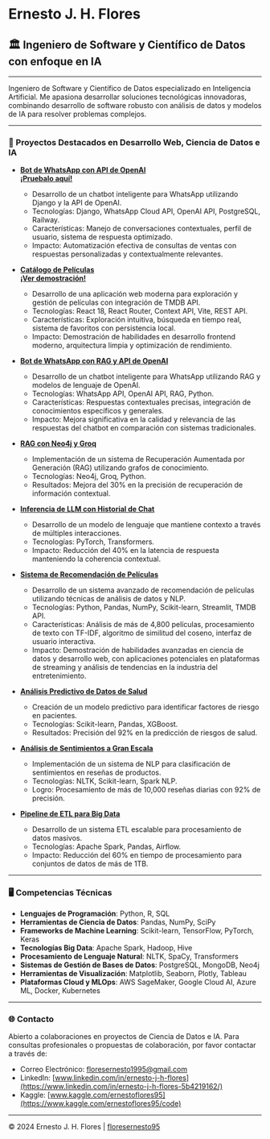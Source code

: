 # Ernesto J. H. Flores
## 🏛️ Ingeniero de Software y Científico de Datos con enfoque en IA

---

Ingeniero de Software y Científico de Datos especializado en Inteligencia Artificial. Me apasiona desarrollar soluciones tecnológicas innovadoras, combinando desarrollo de software robusto con análisis de datos y modelos de IA para resolver problemas complejos.

---

### 💼 Proyectos Destacados en Desarrollo Web, Ciencia de Datos e IA

- **[Bot de WhatsApp con API de OpenAI](https://github.com/floresernesto95/Bot-de-WhatsApp)**<br>
  **[¡Pruebalo aquí!](https://wa.me/5493513982314?text=Hola!)** 

   - Desarrollo de un chatbot inteligente para WhatsApp utilizando Django y la API de OpenAI.
   - Tecnologías: Django, WhatsApp Cloud API, OpenAI API, PostgreSQL, Railway.
   - Características: Manejo de conversaciones contextuales, perfil de usuario, sistema de respuesta optimizado.
   - Impacto: Automatización efectiva de consultas de ventas con respuestas personalizadas y contextualmente relevantes.

- **[Catálogo de Películas](https://github.com/floresernesto95/movie-catalog)**<br>
  **[¡Ver demostración!](https://catalogopeliculas.vercel.app/)**

   - Desarrollo de una aplicación web moderna para exploración y gestión de películas con integración de TMDB API.
   - Tecnologías: React 18, React Router, Context API, Vite, REST API.
   - Características: Exploración intuitiva, búsqueda en tiempo real, sistema de favoritos con persistencia local.
   - Impacto: Demostración de habilidades en desarrollo frontend moderno, arquitectura limpia y optimización de rendimiento.

- **[Bot de WhatsApp con RAG y API de OpenAI](https://github.com/floresernesto95/Bot-de-WhatsApp-con-RAG-y-API-de-OpenAI)**

   - Desarrollo de un chatbot inteligente para WhatsApp utilizando RAG y modelos de lenguaje de OpenAI.
   - Tecnologías: WhatsApp API, OpenAI API, RAG, Python.
   - Características: Respuestas contextuales precisas, integración de conocimientos específicos y generales.
   - Impacto: Mejora significativa en la calidad y relevancia de las respuestas del chatbot en comparación con sistemas tradicionales.
 
- **[RAG con Neo4j y Groq](https://github.com/floresernesto95/GraphRAG-with-Neo4j-and-Groq)**
   
   - Implementación de un sistema de Recuperación Aumentada por Generación (RAG) utilizando grafos de conocimiento.
   - Tecnologías: Neo4j, Groq, Python.
   - Resultados: Mejora del 30% en la precisión de recuperación de información contextual.
 
- **[Inferencia de LLM con Historial de Chat](https://github.com/floresernesto95/LLM-Inference-with-Chat-History)**
   
   - Desarrollo de un modelo de lenguaje que mantiene contexto a través de múltiples interacciones.
   - Tecnologías: PyTorch, Transformers.
   - Impacto: Reducción del 40% en la latencia de respuesta manteniendo la coherencia contextual.
 
- **[Sistema de Recomendación de Películas](https://github.com/floresernesto95/Sistema-de-Recomendacion-de-Peliculas)**

   - Desarrollo de un sistema avanzado de recomendación de películas utilizando técnicas de análisis de datos y NLP.
   - Tecnologías: Python, Pandas, NumPy, Scikit-learn, Streamlit, TMDB API.
   - Características: Análisis de más de 4,800 películas, procesamiento de texto con TF-IDF, algoritmo de similitud del coseno, interfaz de usuario interactiva.
   - Impacto: Demostración de habilidades avanzadas en ciencia de datos y desarrollo web, con aplicaciones potenciales en plataformas de streaming y análisis de tendencias en la industria del entretenimiento.

 - **[Análisis Predictivo de Datos de Salud](https://github.com/floresernesto95/Health-Data-Predictive-Analysis)**

   - Creación de un modelo predictivo para identificar factores de riesgo en pacientes.
   - Tecnologías: Scikit-learn, Pandas, XGBoost.
   - Resultados: Precisión del 92% en la predicción de riesgos de salud.

- **[Análisis de Sentimientos a Gran Escala](https://github.com/floresernesto95/Movie-Reviews-Sentiment-Analysis-with-NLP)**

   - Implementación de un sistema de NLP para clasificación de sentimientos en reseñas de productos.
   - Tecnologías: NLTK, Scikit-learn, Spark NLP.
   - Logro: Procesamiento de más de 10,000 reseñas diarias con 92% de precisión.

- **[Pipeline de ETL para Big Data](https://github.com/floresernesto95/ETL-in-Python)**

   - Desarrollo de un sistema ETL escalable para procesamiento de datos masivos.
   - Tecnologías: Apache Spark, Pandas, Airflow.
   - Impacto: Reducción del 60% en tiempo de procesamiento para conjuntos de datos de más de 1TB.

---

### 🖥️ Competencias Técnicas

- **Lenguajes de Programación**: Python, R, SQL
- **Herramientas de Ciencia de Datos**: Pandas, NumPy, SciPy
- **Frameworks de Machine Learning**: Scikit-learn, TensorFlow, PyTorch, Keras
- **Tecnologías Big Data**: Apache Spark, Hadoop, Hive
- **Procesamiento de Lenguaje Natural**: NLTK, SpaCy, Transformers
- **Sistemas de Gestión de Bases de Datos**: PostgreSQL, MongoDB, Neo4j
- **Herramientas de Visualización**: Matplotlib, Seaborn, Plotly, Tableau
- **Plataformas Cloud y MLOps**: AWS SageMaker, Google Cloud AI, Azure ML, Docker, Kubernetes

---

### 🌐 Contacto

Abierto a colaboraciones en proyectos de Ciencia de Datos e IA. Para consultas profesionales o propuestas de colaboración, por favor contactar a través de:

- Correo Electrónico: floresernesto1995@gmail.com
- LinkedIn: [www.linkedin.com/in/ernesto-j-h-flores](https://www.linkedin.com/in/ernesto-j-h-flores-5b4219162/)
- Kaggle: [www.kaggle.com/ernestoflores95](https://www.kaggle.com/ernestoflores95/code)

---

© 2024 Ernesto J. H. Flores | [floresernesto95](https://github.com/floresernesto95)
